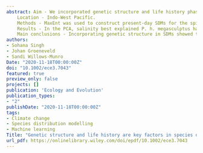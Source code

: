 ```yaml
---
abstract: Aim - We incorporated genetic structure and life history phase in species distributionmodels (SDMs) constructed for a widespread spiny lobster, to reveal local adapta-tions specific to individual subspecies and predict future range shifts under the RCP8.5 climate change scenario.
    Location - Indo-West Pacific.
    Methods - MaxEnt was used to construct present-day SDMs for the spiny lobster Panulirus homarus and individually for the three genetically distinct subspecies of which it comprises. SDMs incorporated both sea surface and benthic (seafloor) climate layers to recreate discrete influences of these habitats during the drifting lar-val and benthic juvenile and adult life history phases. Principle component analysis (PCA) was used to infer environmental variables to which individual subspecies wereadapted. SDM projections of present-day habitat suitability were compared with pre-dictions for the year 2,100, under the RCP 8.5 climate change scenario.
    Results - In the PCA, salinity best explained P. h. megasculptus habitat suitability, compared with current velocity in P. h. rubellus and sea surface temperature inP. h. homarus. Drifting and benthic life history phases were adapted to different com-binations of sea surface and benthic environmental variables considered. Highly suitable habitats for benthic phases were spatially enveloped within more extensive sea surface habitats suitable for drifting larvae. SDMs predicted that present-day highlysuitable habitats for P. homarus will decrease by the year 2,100.
    Main conclusions - Incorporating genetic structure in SDMs showed that individualspiny lobster subspecies had unique adaptations, which could not be resolved inspecies-level models. The use of sea surface and benthic climate layers revealed therelative importance of environmental variables during drifting and benthic life history phases. SDMs that included genetic structure and life history were more informative in predictive models of climate change effects.
authors:
- Sohana Singh
- Johan Groeneveld
- Sandi Willows-Munro
Date: "2020-11-18T00:00:00Z"
doi: "10.1002/ece3.7043"
featured: true
preview_only: false
projects: []
publication: 'Ecology and Evolution'
publication_types:
- "2"
publishDate: "2020-11-18T00:00:00Z"
tags: 
- Climate change
- Species distribution modelling
- Machine learning
Title: "Genetic structure and life history are key factors in species distribution models of spiny lobsters" 
url_pdf: https://onlinelibrary.wiley.com/doi/epdf/10.1002/ece3.7043
---
```

